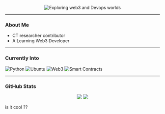 <!-- Animated Typing Title -->
<p align="center">
  <img src="https://readme-typing-svg.demolab.com?font=Fira+Code&size=24&pause=1000&color=00FF00&center=true&vCenter=true&width=435&lines=Welcome+To+Morsy's+GitHub;I+Code+Unique;Follow+My+Work+You+Will+See+Too" alt="Exploring web3 and Devops worlds" />
</p>

---

### About Me

- CT researcher contributor
- A Learning Web3 Developer

---

###  Currently Into
![Python](https://img.shields.io/badge/-Python-black?style=flat-square&logo=python)
![Ubuntu](https://img.shields.io/badge/-Ubuntu-black?style=flat-square&logo=ubuntu)
![Web3](https://img.shields.io/badge/-Web3-black?style=flat-square&logo=web3dotjs&logoColor=white)
![Smart Contracts](https://img.shields.io/badge/-Smart%20Contracts-black?style=flat-square&logo=solidity)

---

###  GitHub Stats

<p align="center">
  <img src="https://github-readme-stats.vercel.app/api?username=morsyxbt&show_icons=true&theme=radical" />
  <img src="https://github-readme-stats.vercel.app/api/top-langs/?username=morsyxbt&layout=compact&theme=radical" />
</p>   is it cool ??
